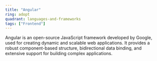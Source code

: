 ```yaml
---
title: "Angular"
ring: adopt
quadrant: languages-and-frameworks
tags: ["Frontend"]
---
```


Angular is an open-source JavaScript framework developed by Google, used for creating dynamic and scalable web applications. It provides a robust component-based structure, bidirectional data binding, and extensive support for building complex applications.
